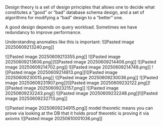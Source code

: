 Design theory is a set of design principles that allows one to decide what constitutes a “good” or “bad” database schema design, and a set of algorithms for modifying a “bad” design to a “better”
one.

A good design depends on query workload. Sometimes we have redundancy to improve performance. 

Understanding anomalies like this is important:
![[Pasted image 20250609213240.png]]

![[Pasted image 20250609213355.png]]
![[Pasted image 20250609213606.png]]![[Pasted image 20250609214406.png]]
![[Pasted image 20250609214702.png]]
![[Pasted image 20250609214749.png]]
![[Pasted image 20250609214813.png]]![[Pasted image 20250609230015.png]]
![[Pasted image 20250609230036.png]]
![[Pasted image 20250609231907.png]]![[Pasted image 20250609232122.png]]![[Pasted image 20250609232157.png]]
![[Pasted image 20250609232243.png]]
![[Pasted image 20250609232248.png]]![[Pasted image 20250609232713.png]]

![[Pasted image 20250609234915.png]]
model theoretic means you can prove via looking at the DB that it holds
proof theoretic is proving it via axioms
![[Pasted image 20250610001036.png]]
